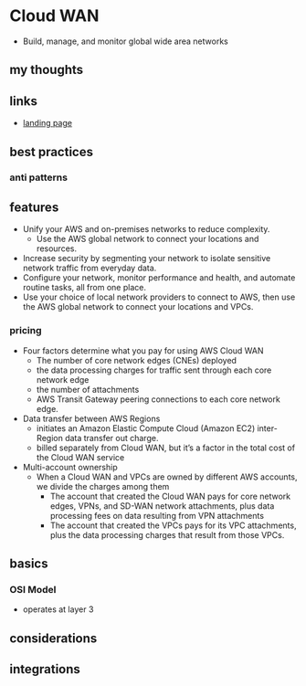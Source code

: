 # Cloud WAN

- Build, manage, and monitor global wide area networks

## my thoughts

## links

- [landing page](https://aws.amazon.com/cloud-wan/?did=ap_card&trk=ap_card)

## best practices

### anti patterns

## features

- Unify your AWS and on-premises networks to reduce complexity.
  - Use the AWS global network to connect your locations and resources.
- Increase security by segmenting your network to isolate sensitive network traffic from everyday data.
- Configure your network, monitor performance and health, and automate routine tasks, all from one place.
- Use your choice of local network providers to connect to AWS, then use the AWS global network to connect your locations and VPCs.

### pricing

- Four factors determine what you pay for using AWS Cloud WAN
  - The number of core network edges (CNEs) deployed
  - the data processing charges for traffic sent through each core network edge
  - the number of attachments
  - AWS Transit Gateway peering connections to each core network edge.
- Data transfer between AWS Regions
  - initiates an Amazon Elastic Compute Cloud (Amazon EC2) inter-Region data transfer out charge.
  - billed separately from Cloud WAN, but it’s a factor in the total cost of the Cloud WAN service
- Multi-account ownership
  - When a Cloud WAN and VPCs are owned by different AWS accounts, we divide the charges among them
    - The account that created the Cloud WAN pays for core network edges, VPNs, and SD-WAN network attachments, plus data processing fees on data resulting from VPN attachments
    - The account that created the VPCs pays for its VPC attachments, plus the data processing charges that result from those VPCs.

## basics

### OSI Model

- operates at layer 3

## considerations

## integrations
